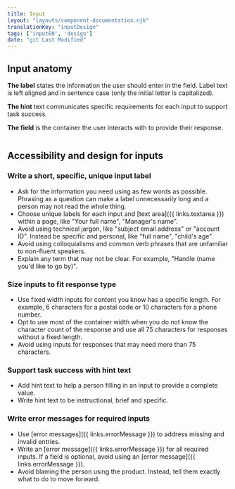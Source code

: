 ```yaml
---
title: Input
layout: "layouts/component-documentation.njk"
translationKey: "inputDesign"
tags: ['inputEN', 'design']
date: "git Last Modified"
---
```


## Input anatomy

**The label** states the information the user should enter in the field. Label text is left aligned and in sentence case (only the initial letter is capitalized).

**The hint** text communicates specific requirements for each input to support task success.

**The field** is the container the user interacts with to provide their response.

<img class="b-sm b-gray p-400" src="/images/en/anatomy/gcds-input-anatomy.svg" alt=""/>

## Accessibility and design for inputs

### Write a short, specific, unique input label

- Ask for the information you need using as few words as possible. Phrasing as a question can make a label unnecessarily long and a person may not read the whole thing.
- Choose unique labels for each input and [text area]({{ links.textarea }}) within a page, like "Your full name", "Manager's name".
- Avoid using technical jargon, like "subject email address" or "account ID". Instead be specific and personal, like "full name", "child's age".
- Avoid using colloquialisms and common verb phrases that are unfamiliar to non-fluent speakers.
- Explain any term that may not be clear. For example, "Handle (name you'd like to go by)".

### Size inputs to fit response type

- Use fixed width inputs for content you know has a specific length. For example, 6 characters for a postal code or 10 characters for a phone number.
- Opt to use most of the container width when you do not know the character count of the response and use all 75 characters for responses without a fixed length.
- Avoid using inputs for responses that may need more than 75 characters.

### Support task success with hint text

- Add hint text to help a person filling in an input to provide a complete value.
- Write hint text to be instructional, brief and specific.

### Write error messages for required inputs

- Use [error messages]({{ links.errorMessage }}) to address missing and invalid entries.
- Write an [error message]({{ links.errorMessage }}) for all required inputs. If a field is optional, avoid using an [error message]({{ links.errorMessage }}).
- Avoid blaming the person using the product. Instead, tell them exactly what to do to move forward.
